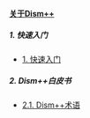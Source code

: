 ﻿
#### [关于Dism++](?file=start.md "返回")

##### 1. 快速入门
- [1. 快速入门](?file=Quickstart.md "快速入门")

##### 2. Dism++白皮书
- [2.1. Dism++术语](?file=Dism++Library/术语.md "Dism++术语")
